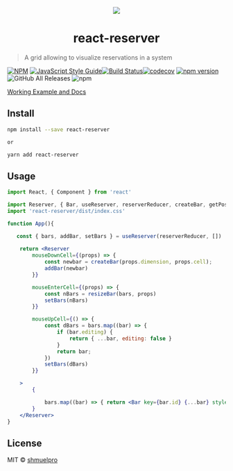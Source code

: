 <p align="center">
  <img src="https://user-images.githubusercontent.com/3017787/86244525-c3b0bf00-bbb0-11ea-87cf-910492aebf46.png" style=" alt="react reserver" />
</p>
<h1 align="center">react-reserver</h1>

> A grid allowing to visualize reservations in a system

[![NPM](https://img.shields.io/npm/v/react-reserver.svg)](https://www.npmjs.com/package/react-reserver) [![JavaScript Style Guide](https://img.shields.io/badge/code_style-standard-brightgreen.svg)](https://standardjs.com)[![Build Status](https://travis-ci.org/shmuelpro/react-reserver.svg?branch=master)](https://travis-ci.org/shmuelpro/react-reserver)[![codecov](https://codecov.io/gh/shmuelpro/react-reserver/branch/master/graph/badge.svg)](https://codecov.io/gh/shmuelpro/react-reserver) [![npm version](https://badge.fury.io/js/react-reserver.svg)](https://badge.fury.io/js/react-reserver) ![GitHub All Releases](https://img.shields.io/github/downloads/shmuelpro/react-reserver/total) ![npm](https://img.shields.io/npm/dw/react-reserver)

<a href="https://shmuelpro.github.io/react-reserver/">Working Example and Docs</a>

## Install

```bash
npm install --save react-reserver

or 

yarn add react-reserver
```

## Usage

```jsx
import React, { Component } from 'react'

import Reserver, { Bar, useReserver, reserverReducer, createBar, getPosition, resizeBar } from 'react-reserver'
import 'react-reserver/dist/index.css'

function App(){

   const { bars, addBar, setBars } = useReserver(reserverReducer, [])
  
    return <Reserver       
        mouseDownCell={(props) => {
            const newbar = createBar(props.dimension, props.cell);
            addBar(newbar)
        }}

        mouseEnterCell={(props) => {
            const nBars = resizeBar(bars, props)
            setBars(nBars)
        }}

        mouseUpCell={() => {  
            const dBars = bars.map((bar) => {
                if (bar.editing) {
                    return { ...bar, editing: false }
                }
                return bar;
            })
            setBars(dBars)
        }}

    >
        {

            bars.map((bar) => { return <Bar key={bar.id} {...bar} style={{ ...getPosition(bar.row, bar.column, bar.dimension) }} /> })
        }
    </Reserver>
}
```

## License

MIT © [shmuelpro](https://github.com/shmuelpro)
